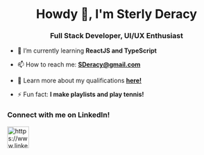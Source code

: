 <h1 align="center">Howdy 👋, I'm Sterly Deracy</h1>
<h3 align="center">Full Stack Developer, UI/UX Enthusiast</h3>

- 🌱 I’m currently learning **ReactJS and TypeScript**

- 📫 How to reach me: **SDeracy@gmail.com**

- 📄 Learn more about my qualifications **<a href="https://read.cv/sderacy" target="_blank" rel="noopener noreferrer">here!</a>**

- ⚡ Fun fact: **I make playlists and play tennis!**

<h3 align="left">Connect with me on LinkedIn!</h3>
<p align="left">
<a href="https://www.linkedin.com/in/sterlyderacy/" target="blank"><img align="center" src="https://content.linkedin.com/content/dam/me/business/en-us/amp/brand-site/v2/bg/LI-Bug.svg.original.svg" alt="https://www.linkedin.com/in/sterlyderacy/" height="50" width="50" /></a>

